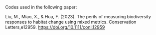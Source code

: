 Codes used in the following paper:

Liu, M., Miao, X., & Hua, F. (2023). The perils of measuring biodiversity responses to habitat change using mixed metrics. Conservation Letters,e12959. https://doi.org/10.1111/conl.12959

